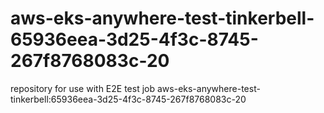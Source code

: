 # aws-eks-anywhere-test-tinkerbell-65936eea-3d25-4f3c-8745-267f8768083c-20
repository for use with E2E test job aws-eks-anywhere-test-tinkerbell:65936eea-3d25-4f3c-8745-267f8768083c-20
